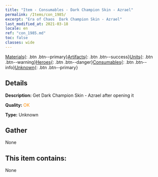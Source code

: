```yaml
---
title: "Item - Consumables - Dark Champion Skin - Azrael"
permalink: /Items/con_1985/
excerpt: "Era of Chaos  Dark Champion Skin - Azrael"
last_modified_at: 2021-03-18
locale: en
ref: "con_1985.md"
toc: false
classes: wide
---
```

 [Materials](/Items/){: .btn .btn--primary}[Artifacts](/Items/Artifacts/){: .btn .btn--success}[Units](/Items/Units/){: .btn .btn--warning}[Heroes](/Items/Heroes/){: .btn .btn--danger}[Consumables](/Items/Consumables/){: .btn .btn--info}[Unknown](/Items/Unknown/){: .btn .btn--primary}

## Details
 **Description:** Get Dark Champion Skin - Azrael after opening it

 **Quality:** <span style="color: #FF8C00">OK</span>

 **Type:** Unknown

## Gather

  None

## This item contains:

  None

